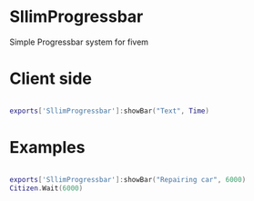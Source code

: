 # SllimProgressbar
Simple Progressbar system for fivem

# Client side

```lua

exports['SllimProgressbar']:showBar("Text", Time)

```
# Examples

```lua

exports['SllimProgressbar']:showBar("Repairing car", 6000)
Citizen.Wait(6000)

```
